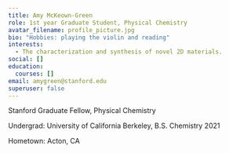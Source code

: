 ```yaml
---
title: Amy McKeown-Green
role: 1st year Graduate Student, Physical Chemistry
avatar_filename: profile_picture.jpg
bio: "Hobbies: playing the violin and reading"
interests:
  - The characterization and synthesis of novel 2D materials.
social: []
education:
  courses: []
email: amygreen@stanford.edu
superuser: false
---
```

Stanford Graduate Fellow, Physical Chemistry 

Undergrad: University of California Berkeley, B.S. Chemistry 2021

Hometown: Acton, CA
